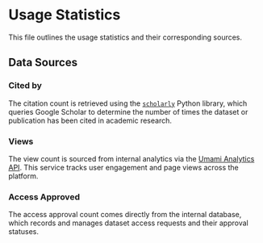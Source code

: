 # Usage Statistics

This file outlines the usage statistics and their corresponding sources.

## Data Sources

### Cited by

The citation count is retrieved using the [`scholarly`](https://pypi.org/project/scholarly/) Python library, which queries Google Scholar to determine the number of times the dataset or publication has been cited in academic research.

### Views

The view count is sourced from internal analytics via the [Umami Analytics API](https://umami.aireadi.org/api/auth/login). This service tracks user engagement and page views across the platform.

### Access Approved

The access approval count comes directly from the internal database, which records and manages dataset access requests and their approval statuses.
